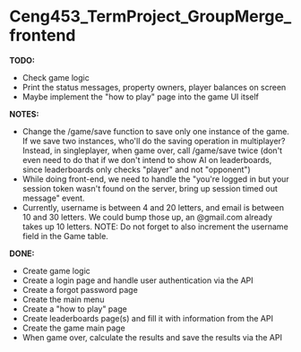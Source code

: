 # Ceng453_TermProject_GroupMerge_frontend

**TODO:**
* Check game logic
* Print the status messages, property owners, player balances on screen
* Maybe implement the "how to play" page into the game UI itself

**NOTES:**

* Change the /game/save function to save only one instance of the game. If we save two instances, who'll do the saving
  operation in multiplayer? Instead, in singleplayer, when game over, call /game/save twice (don't even need to do that
  if we don't intend to show AI on leaderboards, since leaderboards only checks "player" and not "opponent")
* While doing front-end, we need to handle the "you're logged in but your session token wasn't found on the server,
  bring up session timed out message" event.
* Currently, username is between 4 and 20 letters, and email is between 10 and 30 letters. We could bump those up, an
  @gmail.com already takes up 10 letters. NOTE: Do not forget to also increment the username field in the Game table.

**DONE:**

* Create game logic
* Create a login page and handle user authentication via the API
* Create a forgot password page
* Create the main menu
* Create a "how to play" page
* Create leaderboards page(s) and fill it with information from the API
* Create the game main page
* When game over, calculate the results and save the results via the API
